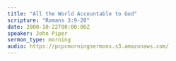 ```yaml
---
title: "All the World Accountable to God"
scripture: "Romans 3:9-20"
date: 2000-10-22T00:00:00Z
speaker: John Piper
sermon_type: morning
audio: https://pcpcmorningsermons.s3.amazonaws.com/ 
---
```



